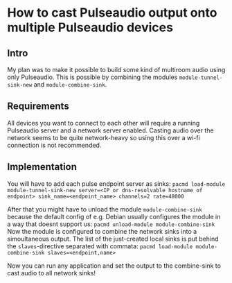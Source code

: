 # How to cast Pulseaudio output onto multiple Pulseaudio devices

## Intro
My plan was to make it possible to build some kind of multiroom audio using only Pulseaudio.
This is possible by combining the modules `module-tunnel-sink-new` and `module-combine-sink`.


## Requirements
All devices you want to connect to each other will require a running Pulseaudio server and a network server enabled.
Casting audio over the network seems to be quite network-heavy so using this over a wi-fi connection is not recommended.


## Implementation

You will have to add each pulse endpoint server as sinks:
`pacmd load-module module-tunnel-sink-new server=<IP or dns-resolvable hostname of endpoint> sink_name=<endpoint_name> channels=2 rate=48000`

After that you might have to unload the module `module-combine-sink` because the default config of e.g. Debian usually configures the module in a way that doesnt support us:
`pacmd unload-module module-combine-sink`
Now the module is configured to combine the network sinks into a simoultaneous output. The list of the just-created local sinks is put behind the `slaves`-directive separated with commata:
`pacmd load-module module-combine-sink slaves=<endpoint,name>`

Now you can run any application and set the output to the combine-sink to cast audio to all network sinks!
